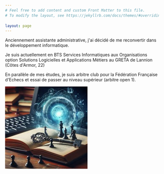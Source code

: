 ```yaml
---
# Feel free to add content and custom Front Matter to this file.
# To modify the layout, see https://jekyllrb.com/docs/themes/#overriding-theme-defaults

layout: page
---
```

Anciennement assistante administrative, j'ai décidé de me reconvertir
dans le développement informatique.

Je suis actuellement en BTS Services Informatiques aux
Organisations option Solutions Logicielles et Applications Métiers au
GRETA de Lannion (Côtes d'Armor, 22)

En parallèle de mes études, je suis arbitre club pour la Fédération
Française d'Echecs et essai de passer au niveau supérieur (arbitre open
1).

<img src="assets/images/clelivrechess.jpeg" />